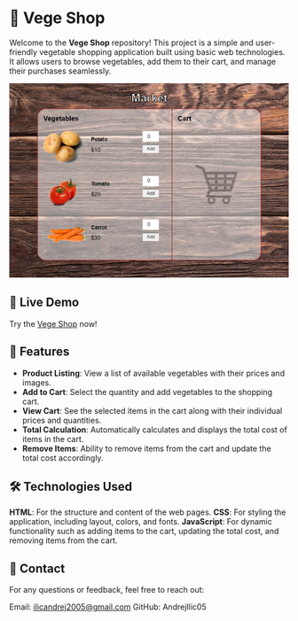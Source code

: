 # 🥕 Vege Shop

Welcome to the **Vege Shop** repository! This project is a simple and user-friendly vegetable shopping application built using basic web technologies. It allows users to browse vegetables, add them to their cart, and manage their purchases seamlessly.

![Vege Shop Screenshot](vege-shop.png)

## 🔗 Live Demo

Try the [Vege Shop](https://your-username.github.io/vege-shop/) now!

## 🚀 Features

- **Product Listing**: View a list of available vegetables with their prices and images.
- **Add to Cart**: Select the quantity and add vegetables to the shopping cart.
- **View Cart**: See the selected items in the cart along with their individual prices and quantities.
- **Total Calculation**: Automatically calculates and displays the total cost of items in the cart.
- **Remove Items**: Ability to remove items from the cart and update the total cost accordingly.

## 🛠️ Technologies Used

**HTML**: For the structure and content of the web pages.
**CSS**: For styling the application, including layout, colors, and fonts.
**JavaScript**: For dynamic functionality such as adding items to the cart, updating the total cost, and removing items from the cart.

## 📧 Contact
For any questions or feedback, feel free to reach out:

Email: ilicandrej2005@gmail.com
GitHub: AndrejIlic05
